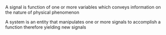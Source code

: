 A signal is function of one or more variables which conveys information on the nature of physical phenomenon

A system is an entity that manipulates one or more signals to accomplish a function therefore yielding new signals

